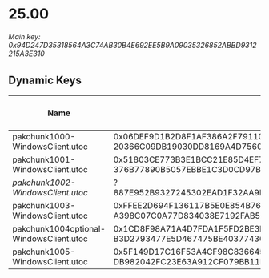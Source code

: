 # 25.00

###### Main key: 0x94D247D35318564A3C74AB30B4E692EE5B9A09035326852ABBD9312215A3E310

## Dynamic Keys

| Name                                    | Key</br>GUID                                                                                            | High Res Textures |
|-----------------------------------------|---------------------------------------------------------------------------------------------------------|-------------------|
| pakchunk1000-WindowsClient.utoc         | 0x06DEF9D1B2D8F1AF386A2F79110DC95844908F98F3E417F92C8B6900392C0F9A</br>20366C09DB19030DD8169A4D7560FCC1 | ❌                 |
| pakchunk1001-WindowsClient.utoc         | 0x51803CE773B3E1BCC21E85D4EF70842C9CDE7C9E04135563C045225ED8BCC67B</br>376B77890B5057EBBE1C3D0CD97BF4C5 | ✔️                 |
| *pakchunk1002-WindowsClient.utoc*       | ?</br>887E952B9327245302EAD1F32AA9EE6C                                                                  | ✔️                 |
| pakchunk1003-WindowsClient.utoc         | 0xFFEE2D694F136117B5E0E854B7671EBE852A50E87A69DA36856BB8E4527EEF20</br>A398C07C0A77D834038E7192FAB52B4B | ✔️                 |
| pakchunk1004optional-WindowsClient.utoc | 0x1CD8F98A71A4D7FDA1F5FD2BE3E4863CF63DB7AF5E3B04BAC345C6C694D53933</br>B3D2793477E5D467475BE403774360E5 | ✔️                 |
| pakchunk1005-WindowsClient.utoc         | 0x5F149D17C16F53A4CF98C8366452DCC4F5C5CA89B7B3921C0E9485CFCADC75F4</br>DB982042FC23E63A912CF079BB11B4D7 | ❌                 |
